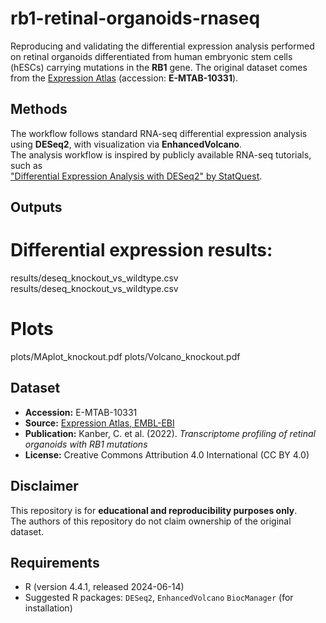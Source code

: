 # rb1-retinal-organoids-rnaseq
Reproducing and validating the differential expression analysis performed on retinal organoids differentiated from human embryonic stem cells (hESCs) carrying mutations in the **RB1** gene.    The original dataset comes from the [Expression Atlas](https://www.ebi.ac.uk/gxa/experiments/E-MTAB-10331/Results) (accession: **E-MTAB-10331**).

## Methods
The workflow follows standard RNA-seq differential expression analysis using **DESeq2**, with visualization via **EnhancedVolcano**.  
The analysis workflow is inspired by publicly available RNA-seq tutorials, such as  
["Differential Expression Analysis with DESeq2" by StatQuest](https://www.youtube.com/watch?v=NGbZmlGLG5w).  

## Outputs
# Differential expression results: 
results/deseq_knockout_vs_wildtype.csv
results/deseq_knockout_vs_wildtype.csv

# Plots
plots/MAplot_knockout.pdf
plots/Volcano_knockout.pdf

## Dataset
- **Accession:** E-MTAB-10331  
- **Source:** [Expression Atlas, EMBL-EBI](https://www.ebi.ac.uk/gxa/experiments/E-MTAB-10331/Results)  
- **Publication:** Kanber, C. et al. (2022). *Transcriptome profiling of retinal organoids with RB1 mutations*  
- **License:** Creative Commons Attribution 4.0 International (CC BY 4.0)

## Disclaimer
This repository is for **educational and reproducibility purposes only**.  
The authors of this repository do not claim ownership of the original dataset.

## Requirements
- R (version 4.4.1, released 2024-06-14)
- Suggested R packages:  `DESeq2`, `EnhancedVolcano`  `BiocManager` (for installation)
